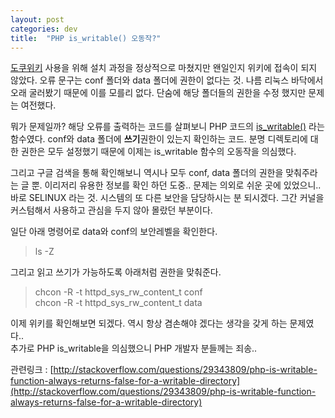 ```yaml
---
layout: post
categories: dev 
title:  "PHP is_writable() 오동작?"
---
```



[도쿠위키](https://www.dokuwiki.org/ko:dokuwiki) 사용을 위해 설치 과정을 정상적으로 마쳤지만 왠일인지 위키에 접속이 되지 않았다. 오류 문구는 conf 폴더와 data 폴더에 권한이 없다는 것. 나름 리눅스 바닥에서 오래 굴러봤기 때문에 이를 모를리 없다. 단숨에 해당 폴더들의 권한을 수정 했지만 문제는 여전했다.

뭐가 문제일까? 해당 오류를 출력하는 코드를 살펴보니 PHP 코드의 [is_writable()](http://php.net/manual/kr/function.is-writable.php) 라는 함수였다. conf와 data 폴더에 **쓰기**권한이 있는지 확인하는 코드. 분명 디렉토리에 대한 권한은 모두 설정했기 때문에 이제는 is_writable 함수의 오동작을 의심했다.

그리고 구글 검색을 통해 확인해보니 역시나 모두 conf, data 폴더의 권한을 맞춰주라는 글 뿐. 이리저리 유용한 정보를 확인 하던 도중.. 문제는 의외로 쉬운 곳에 있었으니.. 바로 SELINUX 라는 것. 시스템의 또 다른 보안을 담당하시는 분 되시겠다. 그간 커널을 커스텀해서 사용하고 관심을 두지 않아 몰랐던 부분이다. 

일단 아래 명령어로 data와 conf의 보안레벨을 확인한다.  

> ls -Z

그리고 읽고 쓰기가 가능하도록 아래처럼 권한을 맞춰준다.  

> chcon -R -t httpd_sys_rw_content_t conf  
chcon -R -t httpd_sys_rw_content_t data

이제 위키를 확인해보면 되겠다. 역시 항상 겸손해야 겠다는 생각을 갖게 하는 문제였다..  
추가로 PHP is_writable을 의심했으니 PHP 개발자 분들께는 죄송..

관련링크 : [http://stackoverflow.com/questions/29343809/php-is-writable-function-always-returns-false-for-a-writable-directory](http://stackoverflow.com/questions/29343809/php-is-writable-function-always-returns-false-for-a-writable-directory)
